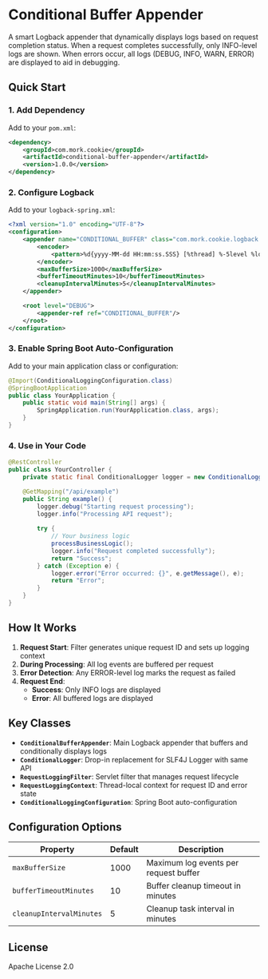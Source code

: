 # Conditional Buffer Appender

A smart Logback appender that dynamically displays logs based on request completion status. When a request completes successfully, only INFO-level logs are shown. When errors occur, all logs (DEBUG, INFO, WARN, ERROR) are displayed to aid in debugging.

## Quick Start

### 1. Add Dependency

Add to your `pom.xml`:

```xml
<dependency>
    <groupId>com.mork.cookie</groupId>
    <artifactId>conditional-buffer-appender</artifactId>
    <version>1.0.0</version>
</dependency>
```

### 2. Configure Logback

Add to your `logback-spring.xml`:

```xml
<?xml version="1.0" encoding="UTF-8"?>
<configuration>
    <appender name="CONDITIONAL_BUFFER" class="com.mork.cookie.logback.ConditionalBufferAppender">
        <encoder>
            <pattern>%d{yyyy-MM-dd HH:mm:ss.SSS} [%thread] %-5level %logger{36} - %msg%n</pattern>
        </encoder>
        <maxBufferSize>1000</maxBufferSize>
        <bufferTimeoutMinutes>10</bufferTimeoutMinutes>
        <cleanupIntervalMinutes>5</cleanupIntervalMinutes>
    </appender>

    <root level="DEBUG">
        <appender-ref ref="CONDITIONAL_BUFFER"/>
    </root>
</configuration>
```

### 3. Enable Spring Boot Auto-Configuration

Add to your main application class or configuration:

```java
@Import(ConditionalLoggingConfiguration.class)
@SpringBootApplication
public class YourApplication {
    public static void main(String[] args) {
        SpringApplication.run(YourApplication.class, args);
    }
}
```

### 4. Use in Your Code

```java
@RestController
public class YourController {
    private static final ConditionalLogger logger = new ConditionalLogger(YourController.class);

    @GetMapping("/api/example")
    public String example() {
        logger.debug("Starting request processing");
        logger.info("Processing API request");
        
        try {
            // Your business logic
            processBusinessLogic();
            logger.info("Request completed successfully");
            return "Success";
        } catch (Exception e) {
            logger.error("Error occurred: {}", e.getMessage(), e);
            return "Error";
        }
    }
}
```

## How It Works

1. **Request Start**: Filter generates unique request ID and sets up logging context
2. **During Processing**: All log events are buffered per request
3. **Error Detection**: Any ERROR-level log marks the request as failed
4. **Request End**:
   - **Success**: Only INFO logs are displayed
   - **Error**: All buffered logs are displayed

## Key Classes

- **`ConditionalBufferAppender`**: Main Logback appender that buffers and conditionally displays logs
- **`ConditionalLogger`**: Drop-in replacement for SLF4J Logger with same API
- **`RequestLoggingFilter`**: Servlet filter that manages request lifecycle
- **`RequestLoggingContext`**: Thread-local context for request ID and error state
- **`ConditionalLoggingConfiguration`**: Spring Boot auto-configuration

## Configuration Options

| Property | Default | Description |
|----------|---------|-------------|
| `maxBufferSize` | 1000 | Maximum log events per request buffer |
| `bufferTimeoutMinutes` | 10 | Buffer cleanup timeout in minutes |
| `cleanupIntervalMinutes` | 5 | Cleanup task interval in minutes |

## License

Apache License 2.0
